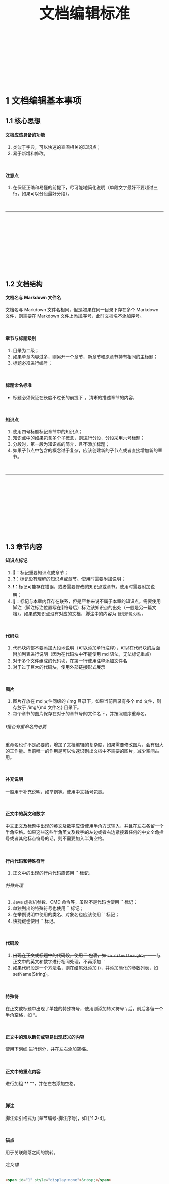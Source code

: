 <div STYLE="page-break-after: always;">
	<br>
    <br>
    <br>
    <br>
    <br>
    <br>
    <br>
    <br>
    <br>
    <br>
	<center><h3><font size="20px">
        文档编辑标准
    </font></h3></center>
	<br>
    <br>
    <br>
    <br>
    <br>
    <br>
    <br>
    <br>
    <br>
    <br>
</div>

# 1		文档编辑基本事项

## 1.1	核心思想

#### 文档应该具备的功能

1. 类似于字典，可以快速的查阅相关的知识点；
2. 易于新增和修改。

<br>

#### 注意点

1. 在保证正确和易懂的前提下，尽可能地简化说明（单段文字最好不要超过三行，如果可以分段最好分段）。

<br>

---

<div><br>
    <br>
    <br>
    <br>
    <br>
    <br>
    <br>
    <br>
    <br>
    <br>    
    </div>

## 1.2	文档结构

#### 文档名与 Markdown 文件名

文档名与 Markdown 文件名相同，但是如果在同一目录下存在多个 Markdown 文件，则需要在 Markdown 文件上添加序号，此时文档名不添加序号。

<br>

#### 章节与标题级别

1. 目录为二级；
2. 如果单章内容过多，则另开一个章节，新章节和原章节持有相同的主标题；
3. 标题必须进行编号；

<br>

#### 标题命名标准

- 标题必须保证在长度不过长的前提下 ，清晰的描述章节的内容，

<br>

#### 知识点

1. 使用四号标题标记章节中的知识点；
2. 知识点中的如果包含多个子概念，则进行分段，分段采用六号标题；
3. 分段时，第一段为知识点的简介，且不添加标题；
4. 如果子节点中包含的概念过于复杂，应该创建新的子节点或者直接增加新的章节。

<br>

---

<div STYLE="page-break-after: always;"><br>
    <br>
    <br>
    <br>
    <br>
    <br>
    <br>
    <br>
    <br>
    <br></div>

## 1.3	章节内容

#### 知识点标记

1. 📌：标记重要知识点或章节；
2. ❓：标记没有理解的知识点或章节。使用时需要附加说明；
3. ❗：标记可能存在错误，或者需要修改的知识点或章节。使用时需要附加说明；
4. 🔗：标记与本章内容存在联系，但是严格来说不属于本章的知识点。需要使用脚注（脚注标注位置写在🔗符号后）标注该知识点的出处（一般是另一篇文档）。如果该知识点没有对应的文档，脚注中的内容为 `暂无所属文档。`。

<br>

#### 代码块

1. 代码块内部不要添加大段地说明（可以添加单行注释），可以在代码块的后面附加列表进行说明（因为在代码块中不能使用 md 语法，无法标记重点）
2. 对于多个文件组成的代码块，在第一行使用注释添加文件名
3. 对于过于巨大的代码块，使用外部链接形式展示

<br>

#### 图片

1. 图片存放在 md 文件同级的 /img 目录下，如果当前目录有多个 md 文件，则存放于 /img/{md 文件名} 目录下。
2. 每个章节的图片保存在对于的章节号的文件名下，并按照顺序重命名。

###### ❗是否有重命名的必要

重命名也许不是必要的，增加了文档编辑的复杂度，如果需要修改图片，会有很大的工作量。当前唯一的作用是可以快速识别出文档中不需要的图片，减少空间占用。

<br>

#### 补充说明

一般用于补充说明，如举例等。使用中文括号包裹。

<br>

#### 正文中的英文和数字

中文正文及标题中出现的英文及数字应该使用半角方式输入，并且在左右各留一个半角空格。如果这些这些半角英文及数字的左边或者右边紧接着任何的中文全角括号或者其他标点符号的话，则不需要加入半角空格。

<br>

#### 行内代码和特殊符号

1. 正文中的出现的行内代码应该用 \`\` 标记，


###### 特殊处理

1. Java 虚拟机参数、CMD 命令等，虽然不是代码也使用 \`\` 标记；
2. 单独列出的特殊符号也使用 \`\` 标记；
3. 在举例说明中使用的类名、对象名也应该使用 \`\` 标记；
4. 快捷键也使用 \`\` 标记。

<br>

#### 代码段

1. ~~出现在正文或标题中的代码段，使用 \`\` 包裹，如 `cn.nilnullnaught`。~~——与正文中的英文和数字进行相同处理，不再添加 ``
2. 如果代码段是一个方法名，则在结尾处添加 ()，并添加简化的参数列表，如 setName(String)。

<br>

#### 特殊符

在正文或标题中出现了单独的特殊符号，使用则添加转义符号 \\ 后，前后各留一个半角空格，如 \*。

<br>

#### 正文中的难以断句或容易出现歧义的内容

使用下划线 <u></u> 进行划分，并在左右添加空格。

<br>

#### 正文中的重点内容

进行加粗 \** \**，并在左右添加空格。

<br>

#### 脚注

脚注索引格式为 [章节编号-脚注序号]，如 [^1.2-4]。

<br>

#### 锚点

用于关联段落之间的跳转。

###### 定义锚

```markdown
<span id="1" style="display:none">&nbsp;</span>
```

###### 跳转

```markdown
[xxx](#1)
```

<br>

#### 正文中的难以段句或容易出现歧义的内容

使用下划线 <u></u> 进行划分，并在左右添加空格。

<br>

---

<div STYLE="page-break-after: always;"><br>
    <br>
    <br>
    <br>
    <br>
    <br>
    <br>
    <br>
    <br>
    <br></div>

## 1.4	附录

#### 附录的主要内容

1. 当前文档引用的资料，包括使用了引用资料的章节、资料名、资料连接、资料发布时间、资料最后更新时间；
2. 

<br>

---

<div STYLE="page-break-after: always;"><br>
    <br>
    <br>
    <br>
    <br>
    <br>
    <br>
    <br>
    <br>
    <br></div>

## 1.5	章节结构参考

#### 出现的问题

<br>

### 解决思路

<br>

#### {知识点} 简介

对本章节知识点进行简要的介绍。

<br>

#### 为什么需要 {知识点}

本章节介绍的知识点所要解决的问题

<br>

#### {知识点} 的缺点

<br>

#### {知识点} 的语法

```

```

<br>

#### {知识点} 的实际场景举例

<br>

#### 例——{本例说明}

```

```

<br>

---

<div STYLE="page-break-after: always;"><br>
    <br>
    <br>
    <br>
    <br>
    <br>
    <br>
    <br>
    <br>
    <br></div>